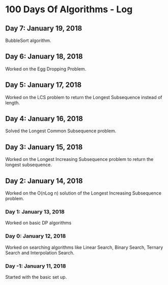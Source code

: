 # 100 Days Of Algorithms - Log

## Day 7: January 19, 2018
BubbleSort algorithm.

## Day 6: January 18, 2018
Worked on the Egg Dropping Problem.

## Day 5: January 17, 2018
Worked on the LCS problem to return the Longest Subsequence instead of length.

## Day 4: January 16, 2018
Solved the Longest Common Subsequence problem.

## Day 3: January 15, 2018
Worked on the Longest Increasing Subsequence problem to return the longest subsequence.

## Day 2: January 14, 2018
Worked on the O(nLog n) solution of the Longest Increasing Subsequence problem.

### Day 1: January 13, 2018
Worked on basic DP algorithms

### Day 0: January 12, 2018
Worked on searching algorithms like Linear Search, Binary Search, Ternary Search and Interpolation Search.

### Day -1: January 11, 2018
Started with the basic set up.